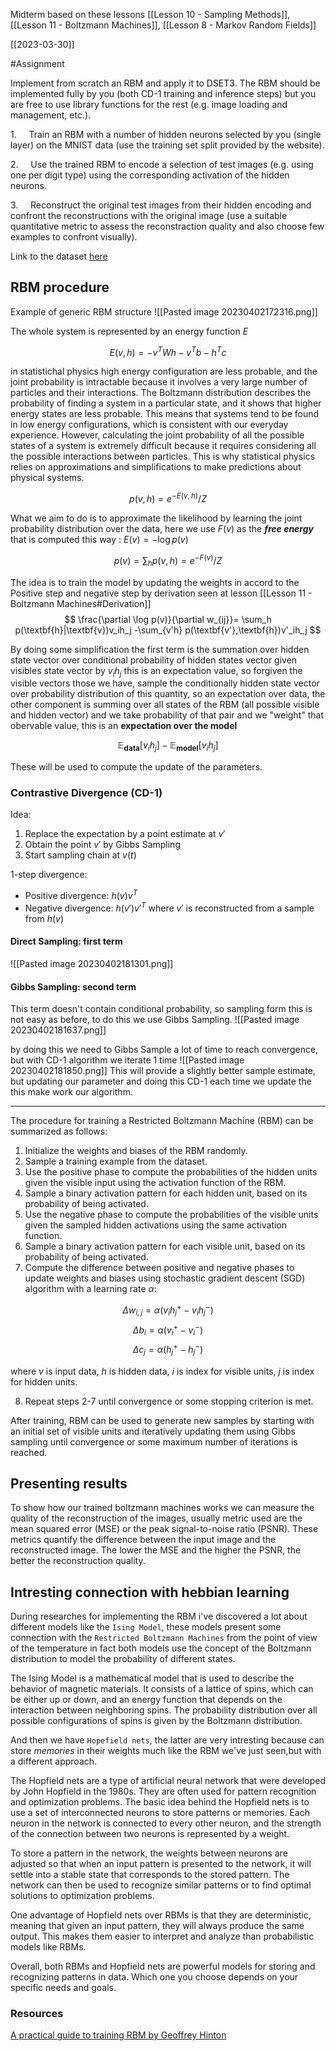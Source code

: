 Midterm based on these lessons [[Lesson 10 - Sampling Methods]],  [[Lesson 11 - Boltzmann Machines]],  [[Lesson 8 - Markov Random Fields]]

[[2023-03-30]]

#Assignment 

Implement from scratch an RBM and apply it to DSET3. The RBM should be implemented fully by you (both CD-1 training and inference steps) but you are free to use library functions for the rest (e.g. image loading and management, etc.).

1.     Train an RBM with a number of hidden neurons selected by you (single layer) on the MNIST data (use the training set split provided by the website).

2.     Use the trained RBM to encode a selection of test images (e.g. using one per digit type) using the corresponding activation of the hidden neurons.

3.     Reconstruct the original test images from their hidden encoding and confront the reconstructions with the original image (use a suitable quantitative metric to assess the reconstraction quality and also choose few examples to confront visually).

Link to the dataset [here](http://yann.lecun.com/exdb/mnist/)


## RBM procedure

Example of generic RBM structure
![[Pasted image 20230402172316.png]]

The whole system is represented by an energy function $E$

$$
E(v,h) = -v^{T}Wh -v^{T}b - h^{T}c
$$

in statistichal physics high energy configuration are less probable, and the joint probability is intractable because it involves a very large number of particles and their interactions. The Boltzmann distribution describes the probability of finding a system in a particular state, and it shows that higher energy states are less probable. This means that systems tend to be found in low energy configurations, which is consistent with our everyday experience. However, calculating the joint probability of all the possible states of a system is extremely difficult because it requires considering all the possible interactions between particles. This is why statistical physics relies on approximations and simplifications to make predictions about physical systems.

$$
p(v,h) = e^{-E(v,h)}/Z 
$$

What we aim to do is to approximate the likelihood by learning the joint probability distribution over the data, here we use $F(v)$ as the ***free energy*** that is computed this way : $E(v)=-\log p(v)$

$$
p(v) = \sum_{h}{p(v,h)} = e^{-F(v)}/Z 
$$

The idea is to train the model by updating the weights in accord to the Positive step and negative step by derivation seen at lesson [[Lesson 11 - Boltzmann Machines#Derivation]]
$$
\frac{\partial \log p(v)}{\partial w_{ij}}= \sum_h p(\textbf{h}|\textbf{v})v_ih_j -\sum_{v'h} p(\textbf{v'},\textbf{h})v'_ih_j
$$

By doing some simplification the first term is the summation over hidden state vector over conditional probability of hidden states vector given visibles state vector by $v_ih_j$ this is an expectation value, so forgiven the visible vectors those we have, sample the conditionally hidden state vector over probability distribution of this quantity, so an expectation over data, the other component is summing over all states of the RBM (all possible visible and hidden vector) and we take probability of that pair and we "weight" that obervable value, this is an **expectation over the model**

$$
\mathbb{E_\mathbf{data}}[v_ih_j]-
\mathbb{E_\mathbf{model}}[v_ih_j]
$$

These will be used to compute the update of the parameters.

### Contrastive Divergence (CD-1)

Idea:

1.  Replace the expectation by a point estimate at $v'$
2.  Obtain the point $v'$ by Gibbs Sampling
3.  Start sampling chain at $v(t)$

1-step divergence:

-   Positive divergence: $h(v)v^T$
- Negative divergence: $h(v')v'^T$ where $v'$ is reconstructed from a sample from $h(v)$

#### Direct Sampling: first term
![[Pasted image 20230402181301.png]]
#### Gibbs Sampling: second term

This term doesn't  contain conditional probability, so sampling form this is not easy as before, to do this we use Gibbs Sampling.
![[Pasted image 20230402181637.png]]

by doing this we need to Gibbs Sample a lot of time to reach convergence, but with CD-1 algorithm we iterate 1 time
![[Pasted image 20230402181850.png]]
This will provide a slightly better sample estimate, but updating our parameter and doing this CD-1 each time we update the this make work our algorithm.

---

The procedure for training a Restricted Boltzmann Machine (RBM) can be summarized as follows:

1. Initialize the weights and biases of the RBM randomly.
2. Sample a training example from the dataset.
3. Use the positive phase to compute the probabilities of the hidden units given the visible input using the activation function of the RBM.
4. Sample a binary activation pattern for each hidden unit, based on its probability of being activated.
5. Use the negative phase to compute the probabilities of the visible units given the sampled hidden activations using the same activation function.
6. Sample a binary activation pattern for each visible unit, based on its probability of being activated.
7. Compute the difference between positive and negative phases to update weights and biases using stochastic gradient descent (SGD) algorithm with a learning rate $\alpha$:

$$
    \begin{equation}
        \Delta w_{i,j} = \alpha(v_i h_j^+ - v_i h_j^-)
    \end{equation}
 $$
$$
    \begin{equation}
        \Delta b_i = \alpha(v_i^+ - v_i^-)
    \end{equation}
$$
$$	
    \begin{equation}
        \Delta c_j = \alpha(h_j^+ - h_j^-)
    \end{equation}
$$
   
   where $v$ is input data, $h$ is hidden data, $i$ is index for visible units, $j$ is index for hidden units.

8. Repeat steps 2-7 until convergence or some stopping criterion is met.

After training, RBM can be used to generate new samples by starting with an initial set of visible units and iteratively updating them using Gibbs sampling until convergence or some maximum number of iterations is reached.

## Presenting results

To show how our trained boltzmann machines works we can measure the quality of the reconstruction of the images, usually metric used are the mean squared error (MSE) or the peak signal-to-noise ratio (PSNR). These metrics quantify the difference between the input image and the reconstructed image. The lower the MSE and the higher the PSNR, the better the reconstruction quality.



## Intresting connection with hebbian learning

During researches for implementing the RBM i've discovered a lot about different models like the `Ising Model`, these models present some connection with the `Restricted Boltzmann Machines` from the point of view of the temperature in fact both models use the concept of the Boltzmann distribution to model the probability of different states. 

The Ising Model is a mathematical model that is used to describe the behavior of magnetic materials. It consists of a lattice of spins, which can be either up or down, and an energy function that depends on the interaction between neighboring spins. The probability distribution over all possible configurations of spins is given by the Boltzmann distribution.

And then we have `Hopefield nets`, the latter are very intresting because can store *memories* in their weights much like the RBM we've just seen,but with a different approach.

The Hopfield nets are a type of artificial neural network that were developed by John Hopfield in the 1980s. They are often used for pattern recognition and optimization problems. The basic idea behind the Hopfield nets is to use a set of interconnected neurons to store patterns or memories. Each neuron in the network is connected to every other neuron, and the strength of the connection between two neurons is represented by a weight.

To store a pattern in the network, the weights between neurons are adjusted so that when an input pattern is presented to the network, it will settle into a stable state that corresponds to the stored pattern. The network can then be used to recognize similar patterns or to find optimal solutions to optimization problems.

One advantage of Hopfield nets over RBMs is that they are deterministic, meaning that given an input pattern, they will always produce the same output. This makes them easier to interpret and analyze than probabilistic models like RBMs.

Overall, both RBMs and Hopfield nets are powerful models for storing and recognizing patterns in data. Which one you choose depends on your specific needs and goals. 

### Resources

[A practical guide to training RBM by Geoffrey Hinton](http://www.cs.toronto.edu/~hinton/absps/guideTR.pdf)